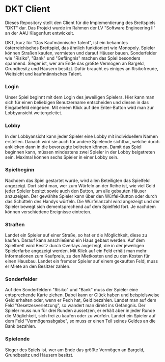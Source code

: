 # DKT Client

Dieses Repository stellt den Client für die Implementierung des Brettspiels "DKT" dar. Das Projekt wurde im Rahmen der LV "Software Engineering II" an der AAU Klagenfurt entwickelt.

DKT, kurz für "Das Kaufmännische Talent", ist ein bekanntes österreichisches Brettspiel, das ähnlich funktioniert wie Monopoly. Spieler können Straßen kaufen, vermieten und darauf Häuser bauen. Sonderfelder wie "Risiko", "Bank" und "Gefängnis" machen das Spiel besonders spannend. Sieger ist, wer am Ende das größte Vermögen an Bargeld, Grundbesitz und Häusern besitzt. Dafür braucht es einiges an Risikofreude, Weitsicht und kaufmännisches Talent.

### Login

Unser Spiel beginnt mit dem Login des jeweiligen Spielers. Hier kann man sich für einen beliebigen Benutzername entscheiden und diesen in das Eingabefeld eingeben. Mit einem Klick auf den Enter-Button wird man zur Lobbyansicht weitergeleitet.

### Lobby

In der Lobbyansicht kann jeder Spieler eine Lobby mit individuellem Namen erstellen. Danach wird sie auch für andere Spielende sichtbar, welche durch anklicken dann in die bevorzugte beitreten können. Damit das Spiel beginnen kann, müssen mindestens zwei Spieler in der Lobby beigetreten sein. Maximal können sechs Spieler in einer Lobby sein.

### Spielbeginn

Nachdem das Spiel gestartet wurde, wird allen Beteiligten das Spielfeld angezeigt. Dort sieht man, wer zum Würfeln an der Reihe ist, wie viel Geld jeder Spieler besitzt sowie auch den Button, um alle gebauten Häuser anzuzeigen. Der gewählte Spieler kann über den Würfel-Button oder durch das Schütteln des Handys würfeln. Die Würfelanzahl wird angezeigt und der Spieler bewegt sich dementsprechend auf dem Spielfeld fort. Je nachdem können verschiedene Ereignisse eintreten.

### Straßen

Landet ein Spieler auf einer Straße, so hat er die Möglichkeit, diese zu kaufen. Darauf kann anschließend ein Haus gebaut werden. Auf dem Spielbrett wird Besitz durch Overlays angezeigt, die in der jeweiligen Spielerfarbe angezeigt werden. Mit Klick auf ein Feld erhält man mehr Informationen zum Kaufpreis, zu den Mietkosten und zu den Kosten für einen Hausbau. Landet ein fremder Spieler auf einem gekauften Feld, muss er Miete an den Besitzer zahlen.

### Sonderfelder

Auf den Sonderfeldern "Risiko" und "Bank" muss der Spieler eine entsprechende Karte ziehen. Dabei kann er Glück haben und beispielsweise Geld erhalten oder, wenn er Pech hat, Geld bezahlen. Landet man auf dem Feld "Gesetzesverletzung", so wandert man direkt ins Gefängnis. Der Spieler muss nun für drei Runden aussetzen, er erhält aber in jeder Runde die Möglichkeit, sich frei zu kaufen oder zu würfeln. Landet ein Spieler auf dem Feld "Vermögensabgabe", so muss er einen Teil seines Geldes an die Bank bezahlen.

### Spielende

Sieger des Spiels ist, wer am Ende das größte Vermögen an Bargeld, Grundbesitz und Häusern besitzt.
